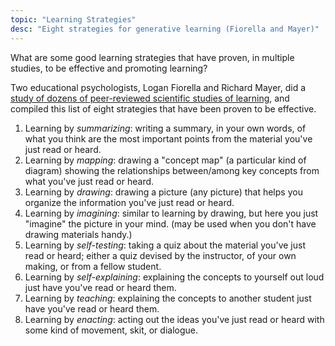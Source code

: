 ```yaml
---
topic: "Learning Strategies"
desc: "Eight strategies for generative learning (Fiorella and Mayer)"
---
```


What are some good learning strategies that have proven, in multiple studies, to be effective and promoting learning?

Two educational psychologists, Logan Fiorella and Richard Mayer, did a [study of dozens of peer-reviewed scientific studies
of learning](http://www.cambridge.org/us/academic/subjects/psychology/educational-psychology/learning-generative-activity-eight-learning-strategies-promote-understanding?format=HB), and compiled this list of 
eight strategies that have been proven to be effective.   

1.  Learning by *summarizing*: writing a summary, in your own
    words, of what you think are the most important points from the
    material you've just read or heard.
2.  Learning by *mapping*: drawing a "concept map" (a particular
    kind of diagram) showing the relationships between/among key concepts
    from what you've just read or heard.
3.  Learning by *drawing*: drawing a picture (any picture) that helps you organize the information you've just read or heard.
4.  Learning by *imagining*: similar to learning by drawing, but here you just "imagine" the picture in your mind.  (may be used when you don't have drawing materials handy.)
5.  Learning by *self-testing*: taking a quiz about the material
    you've just read or heard; either a quiz devised by the instructor,
    of your own making, or from a fellow student.
6.  Learning by *self-explaining*: explaining the concepts to
    yourself out loud just have you've read or heard them.
7.  Learning by *teaching*: explaining the concepts to another
    student just have you've read or heard them.
8.  Learning by *enacting*: acting out the ideas you've just read
    or heard with some kind of movement, skit, or dialogue.
